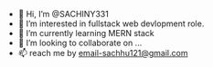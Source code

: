 - 👋 Hi, I’m @SACHINY331
- 👀 I’m interested in fullstack web devlopment role.
- 🌱 I’m currently learning MERN stack
- 💞️ I’m looking to collaborate on ...
- 📫  reach me by email-sachhu121@gmail.com

<!---
SACHINY331/SACHINY331 is a ✨ special ✨ repository because its `README.md` (this file) appears on your GitHub profile.
You can click the Preview link to take a look at your changes.
--->
